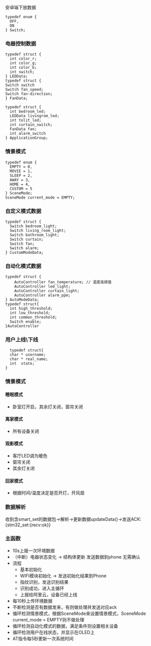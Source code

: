 安卓端下放数据
  ```
typedef enum {
    OFF,
    ON
} Switch;
  ```
  ### 电器控制数据
  ```
  typedef struct {
    int color_r;
    int color_g;
    int color_b;
    int switch;
} LEDData;
  typedef struct {
  Switch switch
  Switch fan_speed;
  Switch fan-direction;
} FanData;

```
```
typedef struct {
  int bedroom_led;
  LEDData livingrom_led;
  int tolit_led;
  int curtain_switch;
  FanData fan;
  int alarm_switch
} ApplicationGroup;

```
  ### 情景模式
  ```
typedef enum {
    EMPTY = 0,
    MOVIE = 1,
    SLEEP = 2,
    AWAY = 3,
    HOME = 4,
    CUSTOM = 5
} SceneMode;
SceneMode current_mode = EMPTY;
  ```
### 自定义模式数据
  ```
typedef struct {
    Switch bedroom_light;
    Switch living_room_light;
    Switch bathroom_light;
    Switch curtain;
    Switch fan;
    Switch alarm;
} CustomModeData;
  ```
### 自动化模式数据
```
typedef struct {
    AutoController fan_temperature; // 温度高阈值
    AutoController led_light;
    AutoController curtain_light;
    AutoController alarm_ppm;
} AutoModeData;
typedef struct{
  int high_threshold;
  int low_threshold;
  int common_threshold;
  Switch enable;
}AutoController
```
### 用户上线\下线
```
  typedef struct{
  char * username;
  char * real_name;
  int  state;
}
```
### 情景模式
#### 睡眠模式
  - 卧室灯开启，其余灯关闭，窗帘关闭
#### 离家模式
  - 所有设备关闭
#### 观影模式
  - 客厅LED调为暖色
  - 窗帘关闭
  - 其余灯关闭
#### 回家模式
  - 根据时间/温度决定是否开灯，开风扇
### 数据解析
收到含smart_set的数据包->解析->更新数据updateData()->发送ACK:{stm32_set:{recv:ok}}
### 主函数
  - 10s上报一次环境数据
  - （中断）电器状态变化 ->  结构体更新  发送数据到phone 无需确认
  - 流程
    + 基本初始化
    + WIFI模块初始化 -> 发送初始化结果到Phone
    +  指纹识别，发送识别结果
    +  识别成功，进入主循环
    +  上报给阿里云，设备已经上线
  - 每10秒上传环境数据
  - 不断检测是否有数据发来，有则做处理并发送对应ack
  - 循环检测情景模式，根据SceneMode来设置情景模式，SceneMode current_mode = EMPTY则不做处理
  - 循环检测自动化模式的数据，满足条件则设置相关设备
  - 循环检测用户在线状态，并显示在OLED上
  - AT指令每5秒更新一次系统时间
    
    

